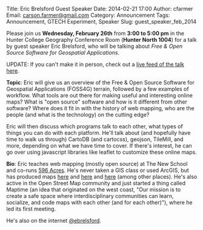 Title: Eric Brelsford Guest Speaker
Date: 2014-02-21 17:00
Author: cfarmer
Email: carson.farmer@gmail.com
Category: Announcement
Tags: Announcement, GTECH Experiment, Speaker
Slug: guest_speaker_feb_2014

Please join us **Wednesday, February 26th** from **3:00 to 5:00 pm** in the Hunter College Geography 
Conference Room (**Hunter North 1004**) for a talk by guest speaker Eric Brelsford, who will be talking 
about *Free & Open Source Software for Geospatial Applications*.

UPDATE: If you can't make it in person, check out a [live feed of the talk here][live-link].

**Topic**:
Eric will give us an overview of the Free & Open Source Software for Geospatial Applications (FOSS4G) 
terrain, followed by a few examples of workflow. What tools are out there for making useful and interesting 
online maps? What is "open source" software and how is it different from other software? Where does it fit in 
with the history of web mapping, who are the people (and what is the technology) on the cutting edge? 

Eric will then discuss which programs talk to each other, what types of things you can do with each platform. 
He'll talk about (and hopefully have time to walk us through) CartoDB (and cartocss), geojson, TileMill, and 
more, depending on what we have time to cover. If there's interest, he can go over using javascript libraries 
like leaflet to customize these online maps. 

**Bio**:
Eric teaches web mapping (mostly open source) at The New School and co-runs [596 Acres][596-acres]. He's 
never taken a GIS class or used ArcGIS, but has produced maps [here][596-acres] and [here][two] and [here][three] 
(among other places). He's also active in the Open Street Map community and just started a thing called 
Maptime (an idea that originated on the west coast, "Our mission is to create a safe space where 
interdisciplinary communities can learn, socialize, and code maps with each other (and for each other)"), 
where he led its first meeting. 

He's also on the internet [@ebrelsford][twitter].

[596-acres]: http://596acres.org/
[two]: http://www.growingcitiesmovie.com/
[three]: http://groundedinphilly.org/
[twitter]: https://twitter.com/ebrelsford
[live-link]: https://plus.google.com/u/0/events/ca20rt7putlltjhl1k6iqppt44o